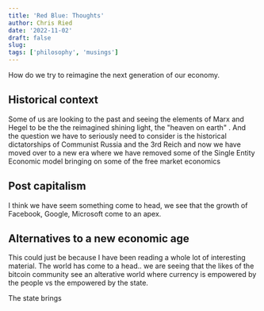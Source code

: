 ```yaml
---
title: 'Red Blue: Thoughts'
author: Chris Ried
date: '2022-11-02'
draft: false 
slug: 
tags: ['philosophy', 'musings']
---
```


How do we try to reimagine the next generation of our economy. 

## Historical context

Some of us are looking to the past and seeing the elements of Marx and Hegel to be the the reimagined shining light, the "heaven on earth"  . And the question we have to seriously need to consider is the historical dictatorships of Communist Russia and the 3rd Reich and now we have moved over to a new era where we have removed some of the Single Entity Economic model bringing on some of the free market economics



## Post capitalism 
I think we have seem something come to head, we see that the growth of Facebook, Google, Microsoft come to an apex. 



## Alternatives to a new economic age 
This could just be because I have been reading a whole lot of interesting material. The world has come to a head.. we are seeing that the likes of the bitcoin community see an alterative world where currency is empowered by the people vs the empowered by the state. 

The state brings 
